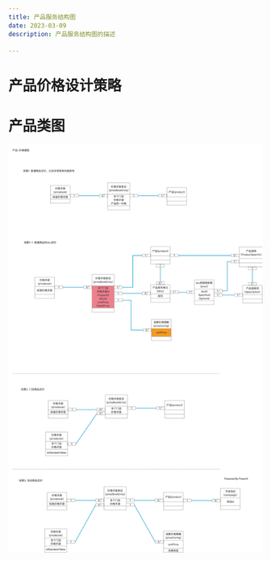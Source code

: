 ```yaml
---
title: 产品服务结构图
date: 2023-03-09
description: 产品服务结构图的描述

---
```




# 产品价格设计策略




# 产品类图

![](../../images/cls_diag_prod_mdl.png)


